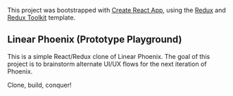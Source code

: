 This project was bootstrapped with [Create React App](https://github.com/facebook/create-react-app), using the [Redux](https://redux.js.org/) and [Redux Toolkit](https://redux-toolkit.js.org/) template.

## Linear Phoenix (Prototype Playground)

This is a simple React/Redux clone of Linear Phoenix.
The goal of this project is to brainstorm alternate UI/UX flows for the next iteration of Phoenix.

Clone, build, conquer!
